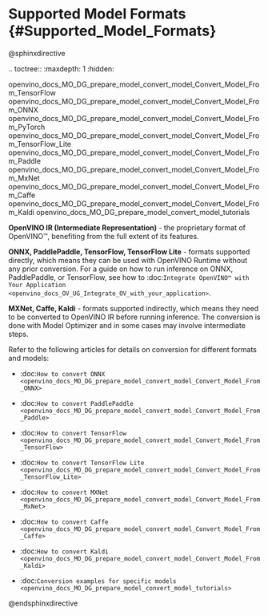 # Supported Model Formats {#Supported_Model_Formats}

@sphinxdirective

.. toctree::
   :maxdepth: 1
   :hidden:

   openvino_docs_MO_DG_prepare_model_convert_model_Convert_Model_From_TensorFlow
   openvino_docs_MO_DG_prepare_model_convert_model_Convert_Model_From_ONNX
   openvino_docs_MO_DG_prepare_model_convert_model_Convert_Model_From_PyTorch
   openvino_docs_MO_DG_prepare_model_convert_model_Convert_Model_From_TensorFlow_Lite
   openvino_docs_MO_DG_prepare_model_convert_model_Convert_Model_From_Paddle
   openvino_docs_MO_DG_prepare_model_convert_model_Convert_Model_From_MxNet
   openvino_docs_MO_DG_prepare_model_convert_model_Convert_Model_From_Caffe
   openvino_docs_MO_DG_prepare_model_convert_model_Convert_Model_From_Kaldi
   openvino_docs_MO_DG_prepare_model_convert_model_tutorials


**OpenVINO IR (Intermediate Representation)** - the proprietary format of OpenVINO™, benefiting from the full extent of its features.

**ONNX, PaddlePaddle, TensorFlow, TensorFlow Lite** - formats supported directly, which means they can be used with OpenVINO Runtime without any prior conversion. For a guide on how to run inference on ONNX, PaddlePaddle, or TensorFlow, see how to :doc:`Integrate OpenVINO™ with Your Application <openvino_docs_OV_UG_Integrate_OV_with_your_application>`.

**MXNet, Caffe, Kaldi** - formats supported indirectly, which means they need to be converted to OpenVINO IR before running inference. The conversion is done with Model Optimizer and in some cases may involve intermediate steps.

Refer to the following articles for details on conversion for different formats and models:

* :doc:`How to convert ONNX <openvino_docs_MO_DG_prepare_model_convert_model_Convert_Model_From_ONNX>`
* :doc:`How to convert PaddlePaddle <openvino_docs_MO_DG_prepare_model_convert_model_Convert_Model_From_Paddle>`
* :doc:`How to convert TensorFlow <openvino_docs_MO_DG_prepare_model_convert_model_Convert_Model_From_TensorFlow>`
* :doc:`How to convert TensorFlow Lite <openvino_docs_MO_DG_prepare_model_convert_model_Convert_Model_From_TensorFlow_Lite>`
* :doc:`How to convert MXNet <openvino_docs_MO_DG_prepare_model_convert_model_Convert_Model_From_MxNet>`
* :doc:`How to convert Caffe <openvino_docs_MO_DG_prepare_model_convert_model_Convert_Model_From_Caffe>`
* :doc:`How to convert Kaldi <openvino_docs_MO_DG_prepare_model_convert_model_Convert_Model_From_Kaldi>`

* :doc:`Conversion examples for specific models <openvino_docs_MO_DG_prepare_model_convert_model_tutorials>`

@endsphinxdirective
